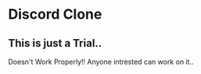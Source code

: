 # Discord Clone 
## This is just a Trial..
Doesn't Work Properly!! Anyone intrested can work on it..
